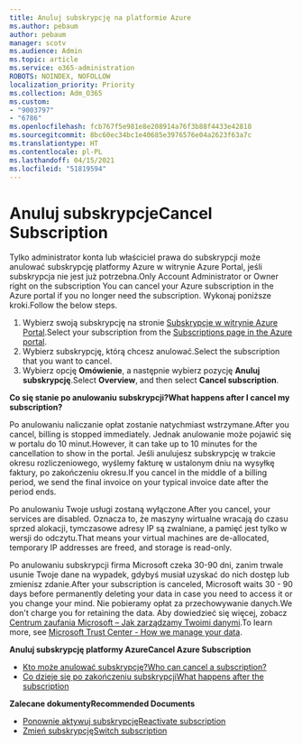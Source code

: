 ```yaml
---
title: Anuluj subskrypcję na platformie Azure
ms.author: pebaum
author: pebaum
manager: scotv
ms.audience: Admin
ms.topic: article
ms.service: o365-administration
ROBOTS: NOINDEX, NOFOLLOW
localization_priority: Priority
ms.collection: Adm_O365
ms.custom:
- "9003797"
- "6786"
ms.openlocfilehash: fcb767f5e981e8e208914a76f3b88f4433e42818
ms.sourcegitcommit: 8bc60ec34bc1e40685e3976576e04a2623f63a7c
ms.translationtype: HT
ms.contentlocale: pl-PL
ms.lasthandoff: 04/15/2021
ms.locfileid: "51819594"
---
```

# <a name="cancel-subscription"></a><span data-ttu-id="8cfe3-102">Anuluj subskrypcje</span><span class="sxs-lookup"><span data-stu-id="8cfe3-102">Cancel Subscription</span></span>

<span data-ttu-id="8cfe3-103">Tylko administrator konta lub właściciel prawa do subskrypcji może anulować subskrypcję platformy Azure w witrynie Azure Portal, jeśli subskrypcja nie jest już potrzebna.</span><span class="sxs-lookup"><span data-stu-id="8cfe3-103">Only Account Administrator or Owner right on the subscription You can cancel your Azure subscription in the Azure portal if you no longer need the subscription.</span></span> <span data-ttu-id="8cfe3-104">Wykonaj poniższe kroki.</span><span class="sxs-lookup"><span data-stu-id="8cfe3-104">Follow the below steps.</span></span>

1. <span data-ttu-id="8cfe3-105">Wybierz swoją subskrypcję na stronie [Subskrypcje w witrynie Azure Portal](https://portal.azure.com/#blade/Microsoft_Azure_Billing/SubscriptionsBlade).</span><span class="sxs-lookup"><span data-stu-id="8cfe3-105">Select your subscription from the [Subscriptions page in the Azure portal](https://portal.azure.com/#blade/Microsoft_Azure_Billing/SubscriptionsBlade).</span></span>
2. <span data-ttu-id="8cfe3-106">Wybierz subskrypcję, którą chcesz anulować.</span><span class="sxs-lookup"><span data-stu-id="8cfe3-106">Select the subscription that you want to cancel.</span></span>
3. <span data-ttu-id="8cfe3-107">Wybierz opcję **Omówienie**, a następnie wybierz pozycję **Anuluj subskrypcję**.</span><span class="sxs-lookup"><span data-stu-id="8cfe3-107">Select **Overview**, and then select **Cancel subscription**.</span></span>

<span data-ttu-id="8cfe3-108">**Co się stanie po anulowaniu subskrypcji?**</span><span class="sxs-lookup"><span data-stu-id="8cfe3-108">**What happens after I cancel my subscription?**</span></span>

<span data-ttu-id="8cfe3-109">Po anulowaniu naliczanie opłat zostanie natychmiast wstrzymane.</span><span class="sxs-lookup"><span data-stu-id="8cfe3-109">After you cancel, billing is stopped immediately.</span></span> <span data-ttu-id="8cfe3-110">Jednak anulowanie może pojawić się w portalu do 10 minut.</span><span class="sxs-lookup"><span data-stu-id="8cfe3-110">However, it can take up to 10 minutes for the cancellation to show in the portal.</span></span> <span data-ttu-id="8cfe3-111">Jeśli anulujesz subskrypcję w trakcie okresu rozliczeniowego, wyślemy fakturę w ustalonym dniu na wysyłkę faktury, po zakończeniu okresu.</span><span class="sxs-lookup"><span data-stu-id="8cfe3-111">If you cancel in the middle of a billing period, we send the final invoice on your typical invoice date after the period ends.</span></span>

<span data-ttu-id="8cfe3-112">Po anulowaniu Twoje usługi zostaną wyłączone.</span><span class="sxs-lookup"><span data-stu-id="8cfe3-112">After you cancel, your services are disabled.</span></span> <span data-ttu-id="8cfe3-113">Oznacza to, że maszyny wirtualne wracają do czasu sprzed alokacji, tymczasowe adresy IP są zwalniane, a pamięć jest tylko w wersji do odczytu.</span><span class="sxs-lookup"><span data-stu-id="8cfe3-113">That means your virtual machines are de-allocated, temporary IP addresses are freed, and storage is read-only.</span></span>

<span data-ttu-id="8cfe3-114">Po anulowaniu subskrypcji firma Microsoft czeka 30-90 dni, zanim trwale usunie Twoje dane na wypadek, gdybyś musiał uzyskać do nich dostęp lub zmienisz zdanie.</span><span class="sxs-lookup"><span data-stu-id="8cfe3-114">After your subscription is canceled, Microsoft waits 30 - 90 days before permanently deleting your data in case you need to access it or you change your mind.</span></span> <span data-ttu-id="8cfe3-115">Nie pobieramy opłat za przechowywanie danych.</span><span class="sxs-lookup"><span data-stu-id="8cfe3-115">We don't charge you for retaining the data.</span></span> <span data-ttu-id="8cfe3-116">Aby dowiedzieć się więcej, zobacz [Centrum zaufania Microsoft – Jak zarządzamy Twoimi danymi](https://go.microsoft.com/fwLink/p/?LinkID=822930&clcid=0x409).</span><span class="sxs-lookup"><span data-stu-id="8cfe3-116">To learn more, see [Microsoft Trust Center - How we manage your data](https://go.microsoft.com/fwLink/p/?LinkID=822930&clcid=0x409).</span></span>

<span data-ttu-id="8cfe3-117">**Anuluj subskrypcję platformy Azure**</span><span class="sxs-lookup"><span data-stu-id="8cfe3-117">**Cancel Azure Subscription**</span></span>

- [<span data-ttu-id="8cfe3-118">Kto może anulować subskrypcję?</span><span class="sxs-lookup"><span data-stu-id="8cfe3-118">Who can cancel a subscription?</span></span>](https://docs.microsoft.com/azure/billing/billing-how-to-cancel-azure-subscription?WT.mc_id=Portal-Microsoft_Azure_Support#who-can-cancel-a-subscription)
- [<span data-ttu-id="8cfe3-119">Co dzieje się po zakończeniu subskrypcji</span><span class="sxs-lookup"><span data-stu-id="8cfe3-119">What happens after the subscription</span></span>](https://docs.microsoft.com/azure/billing/billing-how-to-cancel-azure-subscription?WT.mc_id=Portal-Microsoft_Azure_Support#what-happens-after-i-cancel-my-subscription)

<span data-ttu-id="8cfe3-120">**Zalecane dokumenty**</span><span class="sxs-lookup"><span data-stu-id="8cfe3-120">**Recommended Documents**</span></span>

- [<span data-ttu-id="8cfe3-121">Ponownie aktywuj subskrypcję</span><span class="sxs-lookup"><span data-stu-id="8cfe3-121">Reactivate subscription</span></span>](https://docs.microsoft.com/azure/billing/billing-how-to-cancel-azure-subscription?WT.mc_id=Portal-Microsoft_Azure_Support#reactivate-subscription)
- [<span data-ttu-id="8cfe3-122">Zmień subskrypcję</span><span class="sxs-lookup"><span data-stu-id="8cfe3-122">Switch subscription</span></span>](https://docs.microsoft.com/azure/billing/billing-how-to-switch-azure-offer?WT.mc_id=Portal-Microsoft_Azure_Support)